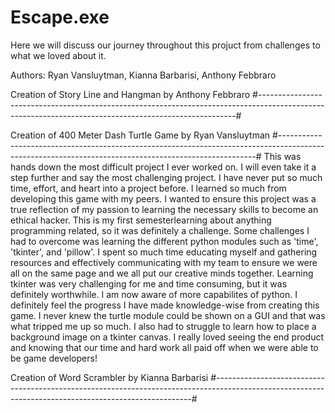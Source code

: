 # Escape.exe
Here we will discuss our journey throughout this projuct from challenges to what we loved about it.

Authors: Ryan Vansluytman, Kianna Barbarisi, Anthony Febbraro


Creation of Story Line and Hangman by Anthony Febbraro
#------------------------------------------------------------------------------------------------------------------------------------------------------#



Creation of 400 Meter Dash Turtle Game by Ryan Vansluytman
#------------------------------------------------------------------------------------------------------------------------------------------------------#
This was hands down the most difficult project I ever worked on. I will even take it a step further and say the most challenging project. I have never 
put so much time, effort, and heart into a project before. I learned so much from developing this game with my peers. I wanted to ensure this project 
was a true reflection of my passion to learning the necessary skills to become an ethical hacker. This is my first semesterlearning about anything 
programming related, so it was definitely a challenge. Some challenges I had to overcome was learning the different python modules such as 'time', 
'tkinter', and 'pillow'. I spent so much time educating myself and gathering resources and effectively communicating with my team to ensure we were all 
on the same page and we all put our creative minds together. Learning tkinter was very challenging for me and time consuming, but it was definitely 
worthwhile. I am now aware of more capabilites of python. I definitely feel the progress I have made knowledge-wise from creating this game. I never knew 
the turtle module could be shown on a GUI and that was what tripped me up so much. I also had to struggle to learn how to place a background image on a 
tkinter canvas. I really loved seeing the end product and knowing that our time and hard work all paid off when we were able to be game developers! 


Creation of Word Scrambler by Kianna Barbarisi 
#------------------------------------------------------------------------------------------------------------------------------------------------------#
